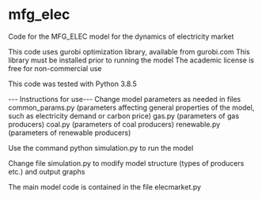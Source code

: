 # mfg_elec
Code for the MFG_ELEC model for the dynamics of electricity market

This code uses gurobi optimization library, available from gurobi.com
This library must be installed prior to running the model
The academic license is free for non-commercial use

This code was tested with Python 3.8.5

--- Instructions for use---
Change model parameters as needed in files
common_params.py (parameters affecting general properties of the model, such as electricity demand or carbon price)
gas.py (parameters of gas producers)
coal.py (parameters of coal producers)
renewable.py (parameters of renewable producers)

Use the command
python simulation.py
to run the model

Change file
simulation.py
to modify model structure (types of producers etc.) and output graphs

The main model code is contained in the file
elecmarket.py
